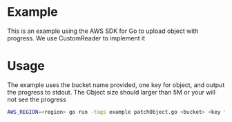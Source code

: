 # Example

This is an example using the AWS SDK for Go to upload object with progress.
We use CustomReader to implement it


# Usage

The example uses the bucket name provided, one key for object, and output the progress to stdout.
The Object size should larger than 5M or your will not see the progress

```sh
AWS_REGION=<region> go run -tags example patchObject.go <bucket> <key for object>
```
